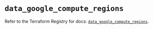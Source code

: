 # `data_google_compute_regions`

Refer to the Terraform Registry for docs: [`data_google_compute_regions`](https://registry.terraform.io/providers/hashicorp/google/5.32.0/docs/data-sources/compute_regions).
